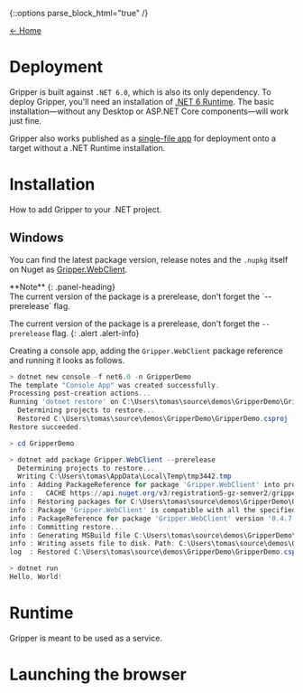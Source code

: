 {::options parse_block_html="true" /}

[← Home](index.md)

# Deployment

Gripper is built against `.NET 6.0`, which is also its only dependency.
To deploy Gripper, you'll need an installation of [.NET 6 Runtime](https://dotnet.microsoft.com/en-us/download/dotnet/6.0).
The basic installation—without any Desktop or ASP.NET Core components—will work just fine.

Gripper also works published as a [single-file app](https://docs.microsoft.com/en-us/dotnet/core/deploying/single-file) for deployment onto a target without a .NET Runtime installation.

# Installation

How to add Gripper to your .NET project.

## Windows

You can find the latest package version, release notes and the `.nupkg` itself on Nuget as [Gripper.WebClient](https://www.nuget.org/packages/Gripper.WebClient/).

<div class="panel panel-info">
**Note**
{: .panel-heading}
<div class="panel-body">
The current version of the package is a prerelease, don't forget the `--prerelease` flag.
</div>
</div>

The current version of the package is a prerelease, don't forget the `--prerelease` flag.
{: .alert .alert-info}

Creating a console app, adding the `Gripper.WebClient` package reference and running it looks as follows.

```powershell
> dotnet new console -f net6.0 -n GripperDemo
The template "Console App" was created successfully.
Processing post-creation actions...
Running 'dotnet restore' on C:\Users\tomas\source\demos\GripperDemo\GripperDemo.csproj...
  Determining projects to restore...
  Restored C:\Users\tomas\source\demos\GripperDemo\GripperDemo.csproj (in 77 ms).
Restore succeeded.

> cd GripperDemo

> dotnet add package Gripper.WebClient --prerelease
  Determining projects to restore...
  Writing C:\Users\tomas\AppData\Local\Temp\tmp3442.tmp
info : Adding PackageReference for package 'Gripper.WebClient' into project 'C:\Users\tomas\source\demos\GripperDemo\GripperDemo.csproj'.
info :   CACHE https://api.nuget.org/v3/registration5-gz-semver2/gripper.webclient/index.json
info : Restoring packages for C:\Users\tomas\source\demos\GripperDemo\GripperDemo.csproj...
info : Package 'Gripper.WebClient' is compatible with all the specified frameworks in project 'C:\Users\tomas\source\demos\GripperDemo\GripperDemo.csproj'.
info : PackageReference for package 'Gripper.WebClient' version '0.4.7-alpha' added to file 'C:\Users\tomas\source\demos\GripperDemo\GripperDemo.csproj'.
info : Committing restore...
info : Generating MSBuild file C:\Users\tomas\source\demos\GripperDemo\obj\GripperDemo.csproj.nuget.g.props.
info : Writing assets file to disk. Path: C:\Users\tomas\source\demos\GripperDemo\obj\project.assets.json
log  : Restored C:\Users\tomas\source\demos\GripperDemo\GripperDemo.csproj (in 362 ms).

> dotnet run
Hello, World!
```

# Runtime

Gripper is meant to be used as a service.

# Launching the browser